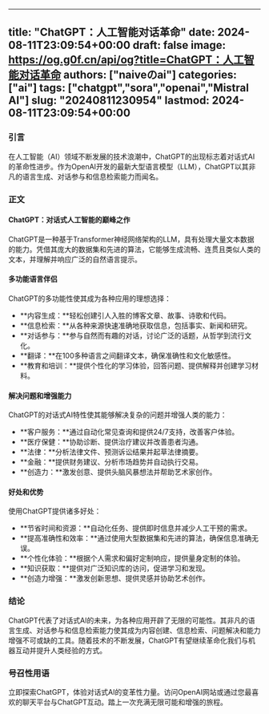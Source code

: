 
---
title: "ChatGPT：人工智能对话革命"
date: 2024-08-11T23:09:54+00:00
draft: false
image: https://og.g0f.cn/api/og?title=ChatGPT：人工智能对话革命
authors: ["naiveのai"]
categories: ["ai"]
tags: ["chatgpt","sora","openai","Mistral AI"]
slug: "20240811230954"
lastmod: 2024-08-11T23:09:54+00:00
---
### 引言

在人工智能（AI）领域不断发展的技术浪潮中，ChatGPT的出现标志着对话式AI的革命性进步。作为OpenAI开发的最新大型语言模型（LLM），ChatGPT以其非凡的语言生成、对话参与和信息检索能力而闻名。

### 正文

#### ChatGPT：对话式人工智能的巅峰之作

ChatGPT是一种基于Transformer神经网络架构的LLM，具有处理大量文本数据的能力。凭借其庞大的数据集和先进的算法，它能够生成流畅、连贯且类似人类的文本，并理解并响应广泛的自然语言提示。

#### 多功能语言伴侣

ChatGPT的多功能性使其成为各种应用的理想选择：

* **内容生成：**轻松创建引人入胜的博客文章、故事、诗歌和代码。
* **信息检索：**从各种来源快速准确地获取信息，包括事实、新闻和研究。
* **对话参与：**参与自然而有趣的对话，讨论广泛的话题，从哲学到流行文化。
* **翻译：**在100多种语言之间翻译文本，确保准确性和文化敏感性。
* **教育和培训：**提供个性化的学习体验，回答问题、提供解释并创建学习材料。

#### 解决问题和增强能力

ChatGPT的对话式AI特性使其能够解决复杂的问题并增强人类的能力：

* **客户服务：**通过自动化常见查询和提供24/7支持，改善客户体验。
* **医疗保健：**协助诊断、提供治疗建议并改善患者沟通。
* **法律：**分析法律文件、预测诉讼结果并起草法律摘要。
* **金融：**提供财务建议、分析市场趋势并自动执行交易。
* **创造力：**激发创意、提供头脑风暴想法并帮助艺术家创作。

#### 好处和优势

使用ChatGPT提供诸多好处：

* **节省时间和资源：**自动化任务、提供即时信息并减少人工干预的需求。
* **提高准确性和效率：**通过使用大型数据集和先进的算法，确保信息准确无误。
* **个性化体验：**根据个人需求和偏好定制响应，提供量身定制的体验。
* **知识获取：**提供对广泛知识库的访问，促进学习和发现。
* **创造力增强：**激发创新思想、提供灵感并协助艺术创作。

### 结论

ChatGPT代表了对话式AI的未来，为各种应用开辟了无限的可能性。其非凡的语言生成、对话参与和信息检索能力使其成为内容创建、信息检索、问题解决和能力增强不可或缺的工具。随着技术的不断发展，ChatGPT有望继续革命化我们与机器互动并提升人类经验的方式。

### 号召性用语

立即探索ChatGPT，体验对话式AI的变革性力量。访问OpenAI网站或通过您最喜欢的聊天平台与ChatGPT互动。踏上一次充满无限可能和增强的旅程。